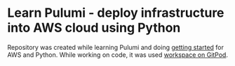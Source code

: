 # Learn Pulumi - deploy infrastructure into AWS cloud using Python

Repository was created while learning Pulumi and doing [getting started](https://www.pulumi.com/docs/get-started/aws/) for AWS and Python. While working on code, it was used [workspace on GitPod](https://gitpod.io/workspaces).